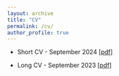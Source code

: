 ```yaml
---
layout: archive
title: "CV"
permalink: /cv/
author_profile: true
---
```


- Short CV - September 2024 [[pdf](/files/AbrahamAzarCV_short.pdf)] 

<object data="{{ site.url }}/files/AbrahamAzarCV_short.pdf" width="1000" height="500" type='application/pdf'></object>

- Long CV - September 2023 [[pdf](/files/AbrahamAzar_Long_CV.pdf)]

<object data="{{ site.url }}/files/AbrahamAzar_Long_CV.pdf" width="1000" height="500" type='application/pdf'></object>

